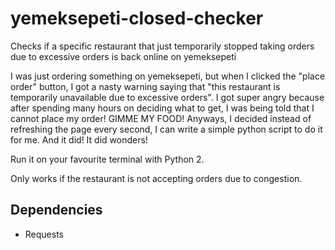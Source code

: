 # yemeksepeti-closed-checker
Checks if a specific restaurant that just temporarily stopped taking orders due to excessive orders is back online on yemeksepeti

I was just ordering something on yemeksepeti, but when I clicked the "place order" button, I got a nasty warning saying that "this restaurant is temporarily unavailable due to excessive orders". I got super angry because after spending many hours on deciding what to get, I was being told that I cannot place my order! GIMME MY FOOD! Anyways, I decided instead of refreshing the page every second, I can write a simple python script to do it for me. And it did! It did wonders!

Run it on your favourite terminal with Python 2. 

Only works if the restaurant is not accepting orders due to congestion. 

<h2>Dependencies</h2>
<ul><li>Requests</li></ul>
